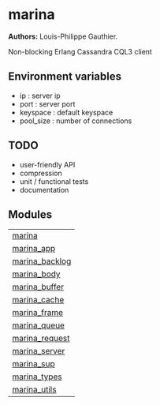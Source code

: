 

# marina #

__Authors:__ Louis-Philippe Gauthier.

Non-blocking Erlang Cassandra CQL3 client


## Environment variables ##

* ip : server ip
* port : server port
* keyspace : default keyspace
* pool_size : number of connections



## TODO ##
* user-friendly API
* compression
* unit / functional tests
* documentation




## Modules ##


<table width="100%" border="0" summary="list of modules">
<tr><td><a href="http://github.com/lpgauth/marina/blob/dev/doc/marina.md" class="module">marina</a></td></tr>
<tr><td><a href="http://github.com/lpgauth/marina/blob/dev/doc/marina_app.md" class="module">marina_app</a></td></tr>
<tr><td><a href="http://github.com/lpgauth/marina/blob/dev/doc/marina_backlog.md" class="module">marina_backlog</a></td></tr>
<tr><td><a href="http://github.com/lpgauth/marina/blob/dev/doc/marina_body.md" class="module">marina_body</a></td></tr>
<tr><td><a href="http://github.com/lpgauth/marina/blob/dev/doc/marina_buffer.md" class="module">marina_buffer</a></td></tr>
<tr><td><a href="http://github.com/lpgauth/marina/blob/dev/doc/marina_cache.md" class="module">marina_cache</a></td></tr>
<tr><td><a href="http://github.com/lpgauth/marina/blob/dev/doc/marina_frame.md" class="module">marina_frame</a></td></tr>
<tr><td><a href="http://github.com/lpgauth/marina/blob/dev/doc/marina_queue.md" class="module">marina_queue</a></td></tr>
<tr><td><a href="http://github.com/lpgauth/marina/blob/dev/doc/marina_request.md" class="module">marina_request</a></td></tr>
<tr><td><a href="http://github.com/lpgauth/marina/blob/dev/doc/marina_server.md" class="module">marina_server</a></td></tr>
<tr><td><a href="http://github.com/lpgauth/marina/blob/dev/doc/marina_sup.md" class="module">marina_sup</a></td></tr>
<tr><td><a href="http://github.com/lpgauth/marina/blob/dev/doc/marina_types.md" class="module">marina_types</a></td></tr>
<tr><td><a href="http://github.com/lpgauth/marina/blob/dev/doc/marina_utils.md" class="module">marina_utils</a></td></tr></table>

